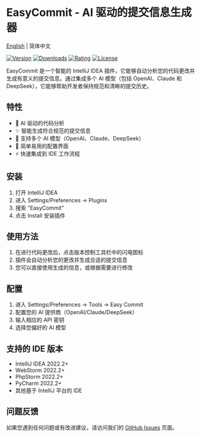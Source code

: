 # EasyCommit - AI 驱动的提交信息生成器

[English](README_EN.md) | 简体中文

[![Version](https://img.shields.io/jetbrains/plugin/v/com.zoey.EasyCommit)](https://plugins.jetbrains.com/plugin/com.zoey.EasyCommit)
[![Downloads](https://img.shields.io/jetbrains/plugin/d/com.zoey.EasyCommit)](https://plugins.jetbrains.com/plugin/com.zoey.EasyCommit)
[![Rating](https://img.shields.io/jetbrains/plugin/r/rating/com.zoey.EasyCommit)](https://plugins.jetbrains.com/plugin/com.zoey.EasyCommit)
[![License](https://img.shields.io/github/license/pumpkiiinnn/EasyCommit)](https://github.com/pumpkiiinnn/EasyCommit/blob/main/LICENSE)

EasyCommit 是一个智能的 IntelliJ IDEA 插件，它能够自动分析您的代码更改并生成有意义的提交信息。通过集成多个 AI 模型（包括 OpenAI、Claude 和 DeepSeek），它能够帮助开发者保持规范和清晰的提交历史。

## 特性

- 🤖 AI 驱动的代码分析
- ✨ 智能生成符合规范的提交信息
- 🎯 支持多个 AI 模型（OpenAI、Claude、DeepSeek）
- 🔧 简单易用的配置界面
- ⚡ 快速集成到 IDE 工作流程

## 安装

1. 打开 IntelliJ IDEA
2. 进入 Settings/Preferences → Plugins
3. 搜索 "EasyCommit"
4. 点击 Install 安装插件

## 使用方法

1. 在进行代码更改后，点击版本控制工具栏中的闪电图标
2. 插件会自动分析您的更改并生成合适的提交信息
3. 您可以直接使用生成的信息，或根据需要进行修改

## 配置

1. 进入 Settings/Preferences → Tools → Easy Commit
2. 配置您的 AI 提供商（OpenAI/Claude/DeepSeek）
3. 输入相应的 API 密钥
4. 选择您偏好的 AI 模型

## 支持的 IDE 版本

- IntelliJ IDEA 2022.2+
- WebStorm 2022.2+
- PhpStorm 2022.2+
- PyCharm 2022.2+
- 其他基于 IntelliJ 平台的 IDE

## 问题反馈

如果您遇到任何问题或有改进建议，请访问我们的 [GitHub Issues](https://github.com/pumpkiiinnn/EasyCommit) 页面。